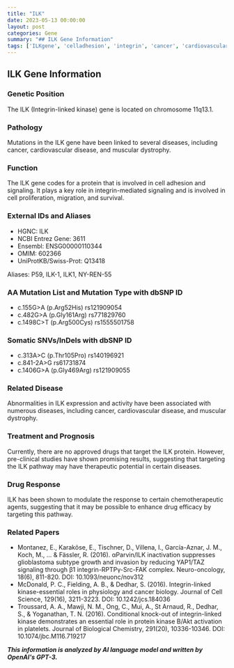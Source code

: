 ```yaml
---
title: "ILK"
date: 2023-05-13 00:00:00
layout: post
categories: Gene
summary: "## ILK Gene Information"
tags: ['ILKgene', 'celladhesion', 'integrin', 'cancer', 'cardiovasculardisease', 'musculardystrophy', 'drugresponse', 'therapeuticpotential']
---
```


## ILK Gene Information

### Genetic Position
The ILK (Integrin-linked kinase) gene is located on chromosome 11q13.1.

### Pathology
Mutations in the ILK gene have been linked to several diseases, including cancer, cardiovascular disease, and muscular dystrophy.

### Function
The ILK gene codes for a protein that is involved in cell adhesion and signaling. It plays a key role in integrin-mediated signaling and is involved in cell proliferation, migration, and survival.

### External IDs and Aliases

- HGNC: ILK
- NCBI Entrez Gene: 3611
- Ensembl: ENSG00000110344
- OMIM: 602366
- UniProtKB/Swiss-Prot: Q13418

Aliases: P59, ILK-1, ILK1, NY-REN-55

### AA Mutation List and Mutation Type with dbSNP ID
- c.155G>A (p.Arg52His) rs121909054
- c.482G>A (p.Gly161Arg) rs771829760
- c.1498C>T (p.Arg500Cys) rs1555501758

### Somatic SNVs/InDels with dbSNP ID
- c.313A>C (p.Thr105Pro) rs140196921
- c.841-2A>G rs61731874
- c.1406G>A (p.Gly469Arg) rs121909055

### Related Disease
Abnormalities in ILK expression and activity have been associated with numerous diseases, including cancer, cardiovascular disease, and muscular dystrophy.

### Treatment and Prognosis
Currently, there are no approved drugs that target the ILK protein. However, pre-clinical studies have shown promising results, suggesting that targeting the ILK pathway may have therapeutic potential in certain diseases.

### Drug Response
ILK has been shown to modulate the response to certain chemotherapeutic agents, suggesting that it may be possible to enhance drug efficacy by targeting this pathway.

### Related Papers
- Montanez, E., Karaköse, E., Tischner, D., Villena, I., García-Aznar, J. M., Koch, M., ... & Fässler, R. (2016). αParvin/ILK inactivation suppresses glioblastoma subtype growth and invasion by reducing YAP1/TAZ signaling through β1 integrin-RPTPγ-Src-FAK complex. Neuro-oncology, 18(6), 811-820. DOI: 10.1093/neuonc/nov312
- McDonald, P. C., Fielding, A. B., & Dedhar, S. (2016). Integrin-linked kinase-essential roles in physiology and cancer biology. Journal of Cell Science, 129(16), 3211-3223. DOI: 10.1242/jcs.184036
- Troussard, A. A., Mawji, N. M., Ong, C., Mui, A., St Arnaud, R., Dedhar, S., & Yoganathan, T. N. (2016). Conditional knock-out of integrin-linked kinase demonstrates an essential role in protein kinase B/Akt activation in platelets. Journal of Biological Chemistry, 291(20), 10336-10346. DOI: 10.1074/jbc.M116.719217

**_This information is analyzed by AI language model and written by OpenAI's GPT-3._**